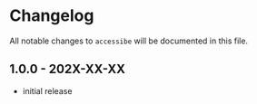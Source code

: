 # Changelog

All notable changes to `accessibe` will be documented in this file.

## 1.0.0 - 202X-XX-XX

- initial release
